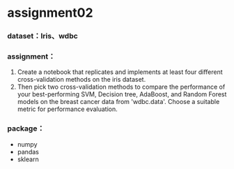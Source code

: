 # assignment02

### dataset：Iris、wdbc

### assignment：

1.	Create a notebook that replicates and implements at least four different cross-validation methods on the iris dataset.
2.	Then pick two cross-validation methods to compare the performance of your best-performing SVM, Decision tree, AdaBoost, and Random Forest models on the breast cancer data from 'wdbc.data'. Choose a suitable metric for performance evaluation. 

### package：

- numpy
- pandas
- sklearn
